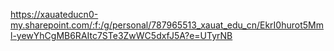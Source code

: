 https://xauateducn0-my.sharepoint.com/:f:/g/personal/787965513_xauat_edu_cn/EkrI0hurot5Mml-yewYhCgMB6RAItc7STe3ZwWC5dxfJ5A?e=UTyrNB
